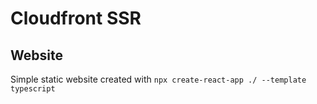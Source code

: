 # Cloudfront SSR

## Website

Simple static website created with `npx create-react-app ./ --template typescript`